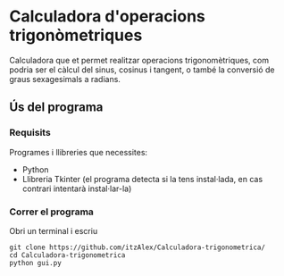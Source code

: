 # Calculadora d'operacions trigonòmetriques
Calculadora que et permet realitzar operacions trigonomètriques, com podria ser el càlcul del sinus, cosinus i tangent, o també la conversió de graus sexagesimals a radians.

## Ús del programa
### Requisits
Programes i llibreries que necessites:
  * Python
  * Llibreria Tkinter (el programa detecta si la tens instal·lada, en cas contrari intentarà instal·lar-la)
### Correr el programa
Obri un terminal i escriu
```
git clone https://github.com/itzAlex/Calculadora-trigonometrica/
cd Calculadora-trigonometrica
python gui.py
```
